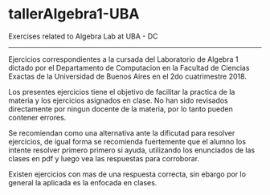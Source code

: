 # tallerAlgebra1-UBA
Exercises related to Algebra Lab at UBA - DC  

--------------

Ejercicios correspondientes a la cursada del Laboratorio de Algebra 1 dictado por el Departamento de Computacion en la Facultad de Ciencias Exactas de la Universidad de Buenos Aires en el 2do cuatrimestre 2018.

Los presentes ejercicios tiene el objetivo de facilitar la practica de la materia y los ejercicios asignados en clase. No han sido revisados directamente por ningun docente de la materia, por lo tanto pueden contener errores. 

Se recomiendan como una alternativa ante la dificutad para resolver ejercicios, de igual forma se recomienda fuertemente que el alumno los intente resolver primero primero si ayuda, utilizando los enunciados de las clases en pdf y luego vea las respuestas para corroborar.

Existen ejercicios con mas de una respuesta correcta, sin ebargo por lo general la aplicada es la enfocada en clases.
